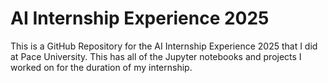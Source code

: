 # AI Internship Experience 2025 

This is a GitHub Repository for the AI Internship Experience 2025 that I did at Pace University. This has all of the Jupyter notebooks and projects I worked on for the duration of my internship.